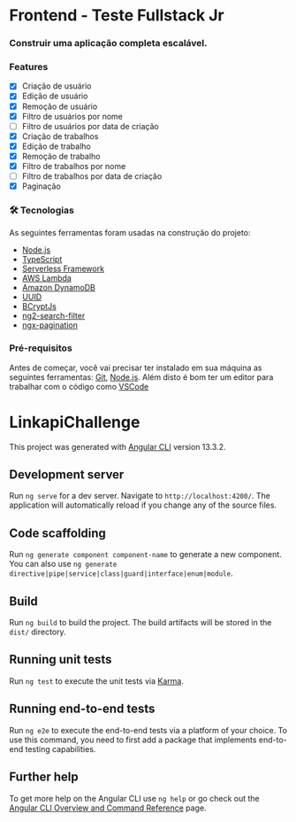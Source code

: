# Frontend - Teste Fullstack Jr

### Construir uma aplicação completa escalável. 

### Features

- [x] Criação de usuário
- [x] Edição de usuário
- [x] Remoção de usuário
- [x] Filtro de usuários por nome
- [ ] Filtro de usuários por data de criação 
- [x] Criação de trabalhos
- [x] Edição de trabalho
- [x] Remoção de trabalho
- [x] Filtro de trabalhos por nome
- [ ] Filtro de trabalhos por data de criação 
- [x] Paginação

### 🛠 Tecnologias

As seguintes ferramentas foram usadas na construção do projeto:

- [Node.js](https://nodejs.org/en/)
- [TypeScript](https://www.typescriptlang.org/)
- [Serverless Framework](https://www.serverless.com/)
- [AWS Lambda](https://aws.amazon.com/pt/lambda/)
- [Amazon DynamoDB](https://aws.amazon.com/pt/dynamodb/)
- [UUID](https://www.npmjs.com/package/uuid)
- [BCryptJs](https://www.npmjs.com/package/bcryptjs)
- [ng2-search-filter](https://www.npmjs.com/package/ng2-search-filter)
- [ngx-pagination](https://www.npmjs.com/package/ngx-pagination)



### Pré-requisitos

Antes de começar, você vai precisar ter instalado em sua máquina as seguintes ferramentas:
[Git](https://git-scm.com), [Node.js](https://nodejs.org/en/). 
Além disto é bom ter um editor para trabalhar com o código como [VSCode](https://code.visualstudio.com/)

# LinkapiChallenge

This project was generated with [Angular CLI](https://github.com/angular/angular-cli) version 13.3.2.

## Development server

Run `ng serve` for a dev server. Navigate to `http://localhost:4200/`. The application will automatically reload if you change any of the source files.

## Code scaffolding

Run `ng generate component component-name` to generate a new component. You can also use `ng generate directive|pipe|service|class|guard|interface|enum|module`.

## Build

Run `ng build` to build the project. The build artifacts will be stored in the `dist/` directory.

## Running unit tests

Run `ng test` to execute the unit tests via [Karma](https://karma-runner.github.io).

## Running end-to-end tests

Run `ng e2e` to execute the end-to-end tests via a platform of your choice. To use this command, you need to first add a package that implements end-to-end testing capabilities.

## Further help

To get more help on the Angular CLI use `ng help` or go check out the [Angular CLI Overview and Command Reference](https://angular.io/cli) page.
